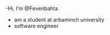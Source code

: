 -Hi, I’m @Fevenbahta
- am a student at arbaminch university
- software engineer



<!---
Fevenbahta/Fevenbahta is a ✨ special ✨ repository because its `README.md` (this file) appears on your GitHub profile.
You can click the Preview link to take a look at your changes.
--->
